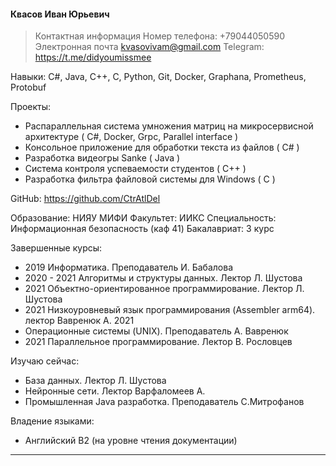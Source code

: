 #### Квасов Иван Юрьевич

> Контактная информация
> Номер телефона: +79044050590
> Электронная почта kvasovivam@gmail.com
> Telegram: https://t.me/didyoumissmee
> 
 Навыки:
 C#, Java, C++, C, Python, Git, Docker, Graphana, Prometheus, Protobuf

Проекты:
 - Распараллельная система умножения матриц на микросервисной архитектуре ( C#, Docker, Grpc, Parallel interface )
 - Консольное приложение для обработки текста из файлов ( C# )
 - Разработка видеогры Sanke ( Java )
 - Система контроля успеваемости студентов ( С++ )
 - Разработка фильтра файловой системы для Windows ( С ) 

GitHub: https://github.com/CtrAtlDel

Образование:
 НИЯУ МИФИ
 Факультет: ИИКС
 Специальность: Информационная безопасность (каф 41)
 Бакалавриат: 3 курс

 Завершенные курсы:
 - 2019 Информатика. Преподаватель И. Бабалова
 - 2020 - 2021 Алгоритмы и структуры данных. Лектор Л. Шустова
 - 2021 Объектно-ориентированное программирование. Лектор Л. Шустова
 - 2021 Низкоуровневый язык программирования (Assembler arm64). лектор Вавренюк А. 2021
 -    Операционные системы (UNIX). Преподаватель А. Вавренюк
 - 2021 Параллельное программирование. Лектор В. Рословцев

Изучаю сейчас:
 - База данных. Лектор Л. Шустова
 - Нейронные сети. Лектор Варфаломеев А. 
 - Промышленная Java разработка. Преподаватель С.Митрофанов

Владение языками:
 - Английский B2 (на уровне чтения документации)

---